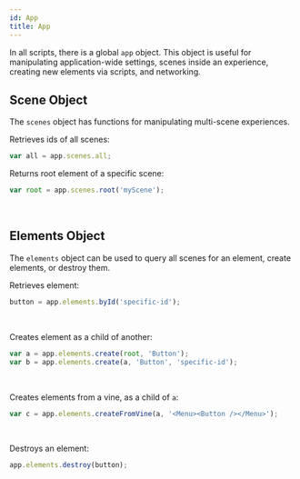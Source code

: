 ```yaml
---
id: App
title: App
---
```


In all scripts, there is a global <code>app</code> object. This object is useful for manipulating application-wide settings, scenes inside an experience, creating new elements via scripts, and networking.

## Scene Object

The <code>scenes</code> object has functions for manipulating multi-scene experiences.

Retrieves ids of all scenes:
```js
var all = app.scenes.all;
```

Returns root element of a specific scene:
```js
var root = app.scenes.root('myScene');
```

<br>

## Elements Object

The <code>elements</code> object can be used to query all scenes for an element, create elements, or destroy them.

Retrieves element:
```js
button = app.elements.byId('specific-id');
```

<br>

Creates element as a child of another:
```js
var a = app.elements.create(root, 'Button');
var b = app.elements.create(a, 'Button', 'specific-id');
```

<br>

Creates elements from a vine, as a child of <code>a</code>:
```js
var c = app.elements.createFromVine(a, '<Menu><Button /></Menu>');
```

<br>

Destroys an element:
```js
app.elements.destroy(button);
```

<br>